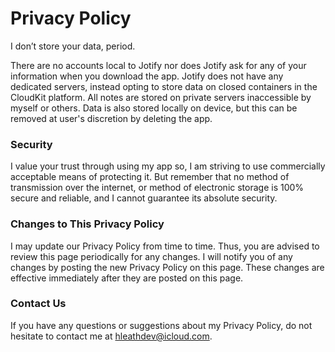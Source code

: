 # Privacy Policy

I don’t store your data, period.

There are no accounts local to Jotify nor does Jotify ask for any of your information when you download the app. Jotify does not have any dedicated servers, instead opting to store data on closed containers in the CloudKit platform. All notes are stored on private servers inaccessible by myself or others. Data is also stored locally on device, but this can be removed at user's discretion by deleting the app.

### Security

I value your trust through using my app so, I am striving to use commercially acceptable means of protecting it. But remember that no method of transmission over the internet, or method of electronic storage is 100% secure and reliable, and I cannot guarantee its absolute security.

### Changes to This Privacy Policy

I may update our Privacy Policy from time to time. Thus, you are advised to review this page periodically for any changes. I will notify you of any changes by posting the new Privacy Policy on this page. These changes are effective immediately after they are posted on this page.

### Contact Us

If you have any questions or suggestions about my Privacy Policy, do not hesitate to contact me at hleathdev@icloud.com.
